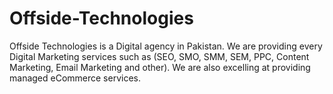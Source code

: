 # Offside-Technologies
Offside Technologies is a Digital agency in Pakistan. We are providing every Digital Marketing services such as (SEO, SMO, SMM, SEM, PPC, Content Marketing, Email Marketing and other). We are also excelling at providing managed eCommerce services. 
